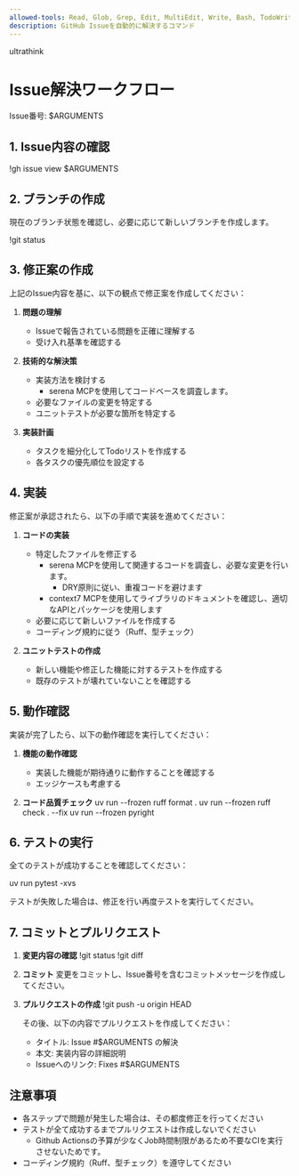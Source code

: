 ```yaml
---
allowed-tools: Read, Glob, Grep, Edit, MultiEdit, Write, Bash, TodoWrite, mcp__serena__check_onboarding_performed, mcp__serena__delete_memory, mcp__serena__find_file, mcp__serena__find_referencing_symbols, mcp__serena__find_symbol, mcp__serena__get_symbols_overview, mcp__serena__insert_after_symbol, mcp__serena__insert_before_symbol, mcp__serena__list_dir, mcp__serena__list_memories, mcp__serena__onboarding, mcp__serena__read_memory, mcp__serena__remove_project, mcp__serena__replace_regex, mcp__serena__replace_symbol_body, mcp__serena__restart_language_server, mcp__serena__search_for_pattern, mcp__serena__switch_modes, mcp__serena__think_about_collected_information, mcp__serena__think_about_task_adherence, mcp__serena__think_about_whether_you_are_done, mcp__serena__write_memory, mcp__context7__resolve-library-id, mcp__context7__get-library-docs
description: GitHub Issueを自動的に解決するコマンド
---
```

ultrathink
# Issue解決ワークフロー

Issue番号: $ARGUMENTS

## 1. Issue内容の確認

!gh issue view $ARGUMENTS

## 2. ブランチの作成

現在のブランチ状態を確認し、必要に応じて新しいブランチを作成します。

!git status

## 3. 修正案の作成

上記のIssue内容を基に、以下の観点で修正案を作成してください：

1. **問題の理解**
   - Issueで報告されている問題を正確に理解する
   - 受け入れ基準を確認する

2. **技術的な解決策**
   - 実装方法を検討する
     - serena MCPを使用してコードベースを調査します。
   - 必要なファイルの変更を特定する
   - ユニットテストが必要な箇所を特定する

3. **実装計画**
   - タスクを細分化してTodoリストを作成する
   - 各タスクの優先順位を設定する

## 4. 実装

修正案が承認されたら、以下の手順で実装を進めてください：

1. **コードの実装**
   - 特定したファイルを修正する
     - serena MCPを使用して関連するコードを調査し、必要な変更を行います。
       - DRY原則に従い、重複コードを避けます
     - context7 MCPを使用してライブラリのドキュメントを確認し、適切なAPIとパッケージを使用します
   - 必要に応じて新しいファイルを作成する
   - コーディング規約に従う（Ruff、型チェック）

2. **ユニットテストの作成**
   - 新しい機能や修正した機能に対するテストを作成する
   - 既存のテストが壊れていないことを確認する

## 5. 動作確認

実装が完了したら、以下の動作確認を実行してください：

1. **機能の動作確認**
   - 実装した機能が期待通りに動作することを確認する
   - エッジケースも考慮する

2. **コード品質チェック**
   uv run --frozen ruff format .
   uv run --frozen ruff check . --fix
   uv run --frozen pyright

## 6. テストの実行

全てのテストが成功することを確認してください：

uv run pytest -xvs

テストが失敗した場合は、修正を行い再度テストを実行してください。

## 7. コミットとプルリクエスト

1. **変更内容の確認**
   !git status
   !git diff

2. **コミット**
   変更をコミットし、Issue番号を含むコミットメッセージを作成してください。

3. **プルリクエストの作成**
   !git push -u origin HEAD

   その後、以下の内容でプルリクエストを作成してください：
   - タイトル: Issue #$ARGUMENTS の解決
   - 本文: 実装内容の詳細説明
   - Issueへのリンク: Fixes #$ARGUMENTS

## 注意事項

- 各ステップで問題が発生した場合は、その都度修正を行ってください
- テストが全て成功するまでプルリクエストは作成しないでください
  - Github Actionsの予算が少なくJob時間制限があるため不要なCIを実行させないためです。
- コーディング規約（Ruff、型チェック）を遵守してください
